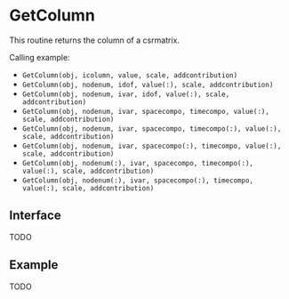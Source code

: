 # GetColumn

This routine returns the column of a csrmatrix.

Calling example:

- `GetColumn(obj, icolumn, value, scale, addcontribution)`
- `GetColumn(obj, nodenum, idof, value(:), scale, addcontribution)`
- `GetColumn(obj, nodenum, ivar, idof, value(:), scale, addcontribution)`
- `GetColumn(obj, nodenum, ivar, spacecompo, timecompo, value(:), scale, addcontribution)`
- `GetColumn(obj, nodenum, ivar, spacecompo, timecompo(:), value(:), scale, addcontribution)`
- `GetColumn(obj, nodenum, ivar, spacecompo(:), timecompo, value(:), scale, addcontribution)`
- `GetColumn(obj, nodenum(:), ivar, spacecompo, timecompo(:), value(:), scale, addcontribution)`
- `GetColumn(obj, nodenum(:), ivar, spacecompo(:), timecompo, value(:), scale, addcontribution)`

## Interface

TODO

## Example

TODO
